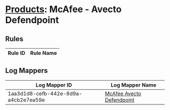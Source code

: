 # [Products](README.md): McAfee - Avecto Defendpoint

## Rules

|Rule ID|Rule Name|
|----|----|


## Log Mappers

|Log Mapper ID|Log Mapper Name|
|----|----|
|1aa3d1d8-cefb-442e-8d9a-a4cb2e7ea59e|[McAfee Avecto Defendpoint](../mappings/1aa3d1d8-cefb-442e-8d9a-a4cb2e7ea59e.md)|


